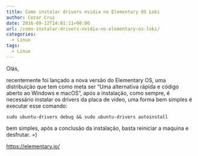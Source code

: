 ```yaml
---
title: Como instalar drivers nvidia no Elementary OS Loki
author: Cezar Cruz
date: 2016-09-12T14:01:11+00:00
url: /como-instalar-drivers-nvidia-no-elementary-os-loki/
categories:
  - Linux
tags:
  - Linux
---
```

Olás,

recentemente foi lançado a nova versão do Elementary OS, uma distribuição que tem como meta ser &#8220;Uma alternativa rápida e código aberto ao Windows e macOS&#8221;, após a instalação, como sempre, é necessário instalar os drivers da placa de vídeo, uma forma bem simples é executar esse comando:

`sudo ubuntu-drivers debug && sudo ubuntu-drivers autoinstall`

bem simples, após a conclusão da instalação, basta reiniciar a maquina e desfrutar. =)

<https://elementary.io/>